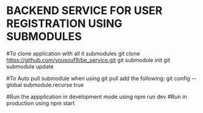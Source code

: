 # BACKEND SERVICE FOR USER REGISTRATION USING SUBMODULES

#To clone application with all it submodules
git clone https://github.com/yousouf9/be_service.git
git submodule init
git submodule update

#To Auto pull submodule when using git pull add the following:
git config --global submodule.recurse true

#Run the appplication in development mode using npm run dev
#Run in production using npm start
